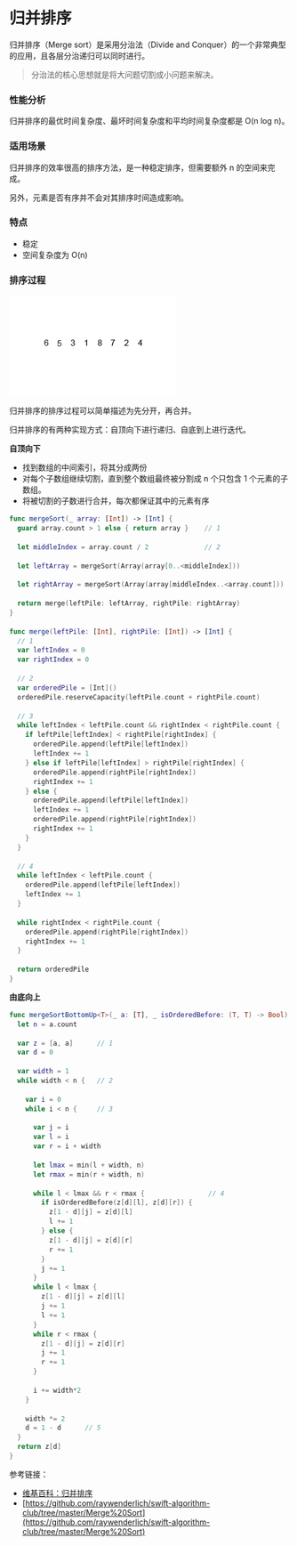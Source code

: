 # 归并排序

归并排序（Merge sort）是采用分治法（Divide and Conquer）的一个非常典型的应用，且各层分治递归可以同时进行。

> 分治法的核心思想就是将大问题切割成小问题来解决。

### 性能分析

归并排序的最优时间复杂度、最坏时间复杂度和平均时间复杂度都是 O(n log n)。

### 适用场景

归并排序的效率很高的排序方法，是一种稳定排序，但需要额外 n 的空间来完成。

另外，元素是否有序并不会对其排序时间造成影响。

### 特点

- 稳定
- 空间复杂度为 O(n)

### 排序过程

![MergeSort_01](MergeSort_01.gif)

归并排序的排序过程可以简单描述为先分开，再合并。

归并排序的有两种实现方式：自顶向下进行递归、自底到上进行迭代。

**自顶向下**

- 找到数组的中间索引，将其分成两份
- 对每个子数组继续切割，直到整个数组最终被分割成 n 个只包含 1 个元素的子数组。
- 将被切割的子数进行合并，每次都保证其中的元素有序

```swift
func mergeSort(_ array: [Int]) -> [Int] {
  guard array.count > 1 else { return array }    // 1

  let middleIndex = array.count / 2              // 2

  let leftArray = mergeSort(Array(array[0..<middleIndex]))             // 3

  let rightArray = mergeSort(Array(array[middleIndex..<array.count]))  // 4

  return merge(leftPile: leftArray, rightPile: rightArray)             // 5
}

func merge(leftPile: [Int], rightPile: [Int]) -> [Int] {
  // 1
  var leftIndex = 0
  var rightIndex = 0

  // 2
  var orderedPile = [Int]()
  orderedPile.reserveCapacity(leftPile.count + rightPile.count)

  // 3
  while leftIndex < leftPile.count && rightIndex < rightPile.count {
    if leftPile[leftIndex] < rightPile[rightIndex] {
      orderedPile.append(leftPile[leftIndex])
      leftIndex += 1
    } else if leftPile[leftIndex] > rightPile[rightIndex] {
      orderedPile.append(rightPile[rightIndex])
      rightIndex += 1
    } else {
      orderedPile.append(leftPile[leftIndex])
      leftIndex += 1
      orderedPile.append(rightPile[rightIndex])
      rightIndex += 1
    }
  }

  // 4
  while leftIndex < leftPile.count {
    orderedPile.append(leftPile[leftIndex])
    leftIndex += 1
  }

  while rightIndex < rightPile.count {
    orderedPile.append(rightPile[rightIndex])
    rightIndex += 1
  }

  return orderedPile
}
```
**由底向上**

```swift
func mergeSortBottomUp<T>(_ a: [T], _ isOrderedBefore: (T, T) -> Bool) -> [T] {
  let n = a.count

  var z = [a, a]      // 1
  var d = 0

  var width = 1
  while width < n {   // 2

    var i = 0
    while i < n {     // 3

      var j = i
      var l = i
      var r = i + width

      let lmax = min(l + width, n)
      let rmax = min(r + width, n)

      while l < lmax && r < rmax {                // 4
        if isOrderedBefore(z[d][l], z[d][r]) {
          z[1 - d][j] = z[d][l]
          l += 1
        } else {
          z[1 - d][j] = z[d][r]
          r += 1
        }
        j += 1
      }
      while l < lmax {
        z[1 - d][j] = z[d][l]
        j += 1
        l += 1
      }
      while r < rmax {
        z[1 - d][j] = z[d][r]
        j += 1
        r += 1
      }

      i += width*2
    }

    width *= 2
    d = 1 - d      // 5
  }
  return z[d]
}
```



参考链接：

- [维基百科：归并排序](https://zh.wikipedia.org/wiki/%E5%BD%92%E5%B9%B6%E6%8E%92%E5%BA%8F)
- [https://github.com/raywenderlich/swift-algorithm-club/tree/master/Merge%20Sort](https://github.com/raywenderlich/swift-algorithm-club/tree/master/Merge%20Sort)